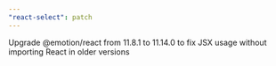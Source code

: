 ```yaml
---
"react-select": patch
---
```


Upgrade @emotion/react from 11.8.1 to 11.14.0 to fix JSX usage without importing React in older versions